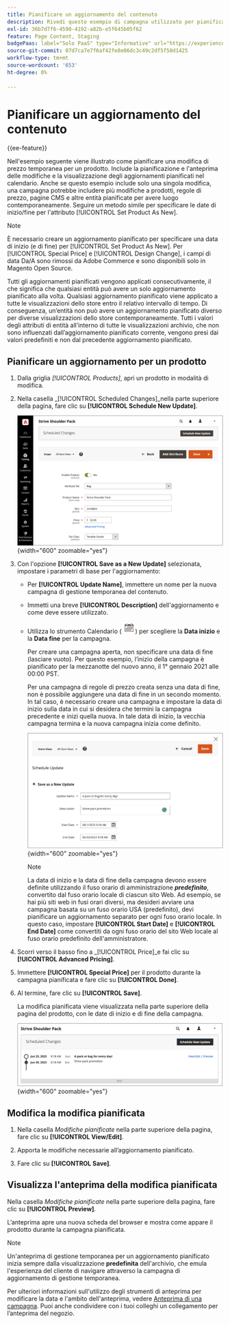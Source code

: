 ```yaml
---
title: Pianificare un aggiornamento del contenuto
description: Rivedi questo esempio di campagna utilizzato per pianificare una modifica di prezzo temporanea per un prodotto.
exl-id: 36b7d7f6-4590-4192-a82b-e5f645b05f62
feature: Page Content, Staging
badgePaas: label="Solo PaaS" type="Informative" url="https://experienceleague.adobe.com/en/docs/commerce/user-guides/product-solutions" tooltip="Applicabile solo ai progetti Adobe Commerce on Cloud (infrastruttura PaaS gestita da Adobe) e ai progetti on-premise."
source-git-commit: 07d7ca7e7f6af42fe8e06dc3c49c2df5f50d1425
workflow-type: tm+mt
source-wordcount: '653'
ht-degree: 0%

---
```


# Pianificare un aggiornamento del contenuto

{{ee-feature}}

Nell&#39;esempio seguente viene illustrato come pianificare una modifica di prezzo temporanea per un prodotto. Include la pianificazione e l&#39;anteprima delle modifiche e la visualizzazione degli aggiornamenti pianificati nel calendario. Anche se questo esempio include solo una singola modifica, una campagna potrebbe includere più modifiche a prodotti, regole di prezzo, pagine CMS e altre entità pianificate per avere luogo contemporaneamente. Seguire un metodo simile per specificare le date di inizio/fine per l&#39;attributo [!UICONTROL Set Product As New].

>[!NOTE]
>È necessario creare un aggiornamento pianificato per specificare una data di inizio (e di fine) per [!UICONTROL Set Product As New]. Per [!UICONTROL Special Price] e [!UICONTROL Design Change], i campi di data Da/A sono rimossi da Adobe Commerce e sono disponibili solo in Magento Open Source.
>
>Tutti gli aggiornamenti pianificati vengono applicati consecutivamente, il che significa che qualsiasi entità può avere un solo aggiornamento pianificato alla volta. Qualsiasi aggiornamento pianificato viene applicato a tutte le visualizzazioni dello store entro il relativo intervallo di tempo. Di conseguenza, un’entità non può avere un aggiornamento pianificato diverso per diverse visualizzazioni dello store contemporaneamente. Tutti i valori degli attributi di entità all’interno di tutte le visualizzazioni archivio, che non sono influenzati dall’aggiornamento pianificato corrente, vengono presi dai valori predefiniti e non dal precedente aggiornamento pianificato.

## Pianificare un aggiornamento per un prodotto

1. Dalla griglia _[!UICONTROL Products]_, apri un prodotto in modalità di modifica.

1. Nella casella _[!UICONTROL Scheduled Changes]_nella parte superiore della pagina, fare clic su **[!UICONTROL Schedule New Update]**.

   ![Pianifica nuovo aggiornamento](./assets/content-staging-product-schedule-new-update.png){width="600" zoomable="yes"}

1. Con l&#39;opzione **[!UICONTROL Save as a New Update]** selezionata, impostare i parametri di base per l&#39;aggiornamento:

   - Per **[!UICONTROL Update Name]**, immettere un nome per la nuova campagna di gestione temporanea del contenuto.

   - Immetti una breve **[!UICONTROL Description]** dell&#39;aggiornamento e come deve essere utilizzato.

   - Utilizza lo strumento Calendario (![icona Calendario](../assets/icon-calendar.png)) per scegliere la **Data inizio** e la **Data fine** per la campagna.

     Per creare una campagna aperta, non specificare una data di fine (lasciare vuoto). Per questo esempio, l’inizio della campagna è pianificato per la mezzanotte del nuovo anno, il 1° gennaio 2021 alle 00:00 PST.


     Per una campagna di regole di prezzo creata senza una data di fine, non è possibile aggiungere una data di fine in un secondo momento. In tal caso, è necessario creare una campagna e impostare la data di inizio sulla data in cui si desidera che termini la campagna precedente e inizi quella nuova. In tale data di inizio, la vecchia campagna termina e la nuova campagna inizia come definito.

     ![Pianificazione di un aggiornamento del prodotto](./assets/content-staging-campaign-schedule-update.png){width="600" zoomable="yes"}

     >[!NOTE]
     >
     >La data di inizio e la data di fine della campagna devono essere definite utilizzando il fuso orario di amministrazione **_predefinito_**, convertito dal fuso orario locale di ciascun sito Web. Ad esempio, se hai più siti web in fusi orari diversi, ma desideri avviare una campagna basata su un fuso orario USA (predefinito), devi pianificare un aggiornamento separato per ogni fuso orario locale. In questo caso, impostare **[!UICONTROL Start Date]** e **[!UICONTROL End Date]** come convertiti da ogni fuso orario del sito Web locale al fuso orario predefinito dell&#39;amministratore.

1. Scorri verso il basso fino a _[!UICONTROL Price]_e fai clic su **[!UICONTROL Advanced Pricing]**.

1. Immettere **[!UICONTROL Special Price]** per il prodotto durante la campagna pianificata e fare clic su **[!UICONTROL Done]**.

1. Al termine, fare clic su **[!UICONTROL Save]**.

   La modifica pianificata viene visualizzata nella parte superiore della pagina del prodotto, con le date di inizio e di fine della campagna.

   ![Modifica pianificata](./assets/content-staging-product-scheduled-update-preview-rope.png){width="600" zoomable="yes"}

## Modifica la modifica pianificata

1. Nella casella _Modifiche pianificate_ nella parte superiore della pagina, fare clic su **[!UICONTROL View/Edit]**.

1. Apporta le modifiche necessarie all’aggiornamento pianificato.

1. Fare clic su **[!UICONTROL Save]**.

## Visualizza l&#39;anteprima della modifica pianificata

Nella casella _Modifiche pianificate_ nella parte superiore della pagina, fare clic su **[!UICONTROL Preview]**.

L’anteprima apre una nuova scheda del browser e mostra come appare il prodotto durante la campagna pianificata.

>[!NOTE]
>
>Un&#39;anteprima di gestione temporanea per un aggiornamento pianificato inizia sempre dalla visualizzazione **predefinita** dell&#39;archivio, che emula l&#39;esperienza del cliente di navigare attraverso la campagna di aggiornamento di gestione temporanea.

Per ulteriori informazioni sull&#39;utilizzo degli strumenti di anteprima per modificare la data e l&#39;ambito dell&#39;anteprima, vedere [Anteprima di una campagna](content-staging-preview.md). Puoi anche condividere con i tuoi colleghi un collegamento per l’anteprima del negozio.
